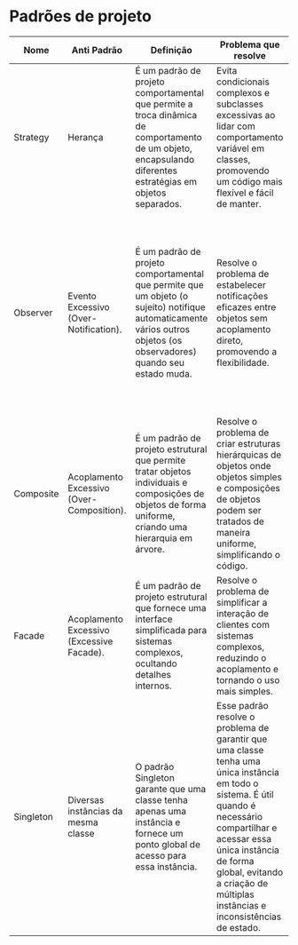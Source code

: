 <h1>Padrões de projeto</h1>



| Nome           | Anti Padrão | Definição | Problema que resolve | Exemplo de Aplicação |
| -------------- | ----------- | --------- | -------------------- | -------------------- |
| Strategy       | Herança     | É um padrão de projeto comportamental que permite a troca dinâmica de comportamento de um objeto, encapsulando diferentes estratégias em objetos separados. | Evita condicionais complexos e subclasses excessivas ao lidar com comportamento variável em classes, promovendo um código mais flexível e fácil de manter. | Usado em sistemas de processamento de pagamentos para alternar entre estratégias de pagamento, como cartão de crédito, PayPal e transferência bancária, sem condicionais complexos. |
| Observer | Evento Excessivo (Over-Notification). | É um padrão de projeto comportamental que permite que um objeto (o sujeito) notifique automaticamente vários outros objetos (os observadores) quando seu estado muda. | Resolve o problema de estabelecer notificações eficazes entre objetos sem acoplamento direto, promovendo a flexibilidade. | Um exemplo é um sistema de e-mail, onde a caixa de entrada é o sujeito e diferentes partes do aplicativo, como a lista de mensagens e a barra de notificação, são observadores. Quando um novo e-mail chega, todos os observadores são notificados automaticamente. |
| Composite |  Acoplamento Excessivo (Over-Composition). | É um padrão de projeto estrutural que permite tratar objetos individuais e composições de objetos de forma uniforme, criando uma hierarquia em árvore. | Resolve o problema de criar estruturas hierárquicas de objetos onde objetos simples e composições de objetos podem ser tratados de maneira uniforme, simplificando o código. | Um sistema gráfico que renderiza formas individuais e grupos de formas usando a mesma interface comum, permitindo tratar todos os elementos da mesma forma ao manipulá-los. |
| Facade | Acoplamento Excessivo (Excessive Facade). | É um padrão de projeto estrutural que fornece uma interface simplificada para sistemas complexos, ocultando detalhes internos. | Resolve o problema de simplificar a interação de clientes com sistemas complexos, reduzindo o acoplamento e tornando o uso mais simples. | Um exemplo é um sistema operacional, onde a GUI atua como uma fachada para subsistemas complexos, como hardware e sistema de arquivos. |
| Singleton | Diversas instâncias da mesma classe | O padrão Singleton garante que uma classe tenha apenas uma instância e fornece um ponto global de acesso para essa instância. | Esse padrão resolve o problema de garantir que uma classe tenha uma única instância em todo o sistema. É útil quando é necessário compartilhar e acessar essa única instância de forma global, evitando a criação de múltiplas instâncias e inconsistências de estado. | Um exemplo de aplicação é em um sistema de configuração, onde uma instância única da classe de configuração é compartilhada em toda a aplicação para garantir que as configurações sejam consistentes. |
